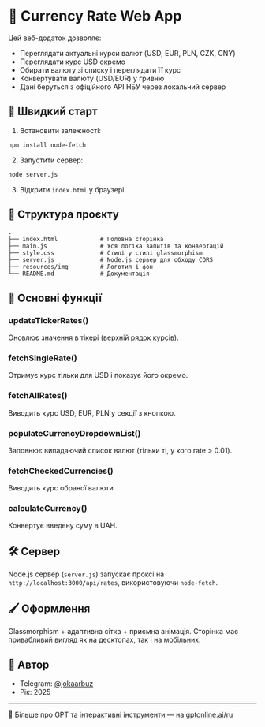
# 💱 Currency Rate Web App

Цей веб-додаток дозволяє:
- Переглядати актуальні курси валют (USD, EUR, PLN, CZK, CNY)
- Переглядати курс USD окремо
- Обирати валюту зі списку і переглядати її курс
- Конвертувати валюту (USD/EUR) у гривню
- Дані беруться з офіційного API НБУ через локальний сервер

## 🚀 Швидкий старт

1. Встановити залежності:
```bash
npm install node-fetch
```

2. Запустити сервер:
```bash
node server.js
```

3. Відкрити `index.html` у браузері.

## 📁 Структура проєкту

```
.
├── index.html            # Головна сторінка
├── main.js               # Уся логіка запитів та конвертацій
├── style.css             # Стилі у стилі glassmorphism
├── server.js             # Node.js сервер для обходу CORS
├── resources/img         # Логотип і фон
└── README.md             # Документація
```

## 🧠 Основні функції

### updateTickerRates()
Оновлює значення в тікері (верхній рядок курсів).

### fetchSingleRate()
Отримує курс тільки для USD і показує його окремо.

### fetchAllRates()
Виводить курс USD, EUR, PLN у секції з кнопкою.

### populateCurrencyDropdownList()
Заповнює випадаючий список валют (тільки ті, у кого rate > 0.01).

### fetchCheckedCurrencies()
Виводить курс обраної валюти.

### calculateCurrency()
Конвертує введену суму в UAH.

## 🛠️ Сервер

Node.js сервер (`server.js`) запускає проксі на `http://localhost:3000/api/rates`, використовуючи `node-fetch`.

## 🖌️ Оформлення

Glassmorphism + адаптивна сітка + приємна анімація. Сторінка має привабливий вигляд як на десктопах, так і на мобільних.

## 👤 Автор

- Telegram: [@jokaarbuz](https://t.me/jokaarbuz)
- Рік: 2025

---

🔗 Більше про GPT та інтерактивні інструменти — на [gptonline.ai/ru](https://gptonline.ai/ru/)
